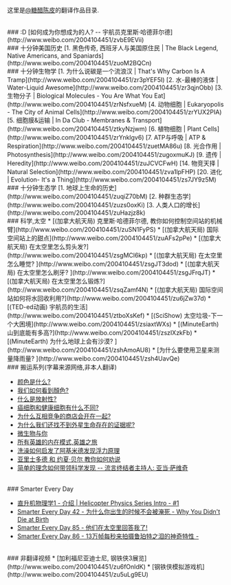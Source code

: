 

这里是[@糖醋陈皮](http://www.weibo.com/u/2004104451?wvr=5&)的翻译作品目录.  


<br>
### :D
[如何成为你想成为的人? -- 宇航员克里斯·哈德菲尔德](http://www.weibo.com/2004104451/zvbE9EVii)  


<br>
### 十分钟美国历史
[1. 黑色传奇, 西班牙人与美国原住民 | The Black Legend, Native Americans, and Spaniards](http://www.weibo.com/2004104451/zuoM2BQCn)



<br>
### 十分钟生物学
[1. 为什么说碳是一个流浪汉 | That's Why Carbon Is A Tramp](http://www.weibo.com/2004104451/zr3pYEF5I)  
[2. 水-最棒的液体  | Water-Liquid Awesome](http://www.weibo.com/2004104451/zr3qjnObb)  
[3. 生物分子    | Biological Molecules - You Are What You Eat](http://www.weibo.com/2004104451/zrNsfxueM)  
[4. 动物细胞    | Eukaryopolis - The City of Animal Cells](http://www.weibo.com/2004104451/zrYUX2PIA)  
[5. 细胞膜&运输 | In Da Club - Membranes & Transport](http://www.weibo.com/2004104451/ztkyNzjwm)  
[6. 植物细胞    | Plant Cells](http://www.weibo.com/2004104451/zrYnklgv6)  
[7. ATP与呼吸   | ATP & Respiration](http://www.weibo.com/2004104451/zuetMA86u)  
[8. 光合作用    | Photosynthesis](http://www.weibo.com/2004104451/zugoxmuKJ)  
[9. 遗传        | Heredity](http://www.weibo.com/2004104451/zuJCVCFwH)  
[14. 物竞天择 | Natural Selection](http://www.weibo.com/2004104451/zva1lpFHP)  
[20. 进化       | Evolution- It's a Thing](http://www.weibo.com/2004104451/zs7JY9z5M)  



<br>
### 十分钟生态学
[1. 地球上生命的历史](http://www.weibo.com/2004104451/zuqiZ70bM)  
[2. 种群生态学](http://www.weibo.com/2004104451/zuzs0oxKi)  
[3. 人类人口的增长](http://www.weibo.com/2004104451/zuHazjz8k)  

<br>
### 科学,太空
* [(加拿大航天局) 克里斯·哈德菲尔德, 教你如何控制空间站的机械臂](http://www.weibo.com/2004104451/zuSN1FyPS)
* [(加拿大航天局) 国际空间站上的甜点](http://www.weibo.com/2004104451/zuAFs2pPe)
* [(加拿大航天局) 在太空里怎么剪头发?](http://www.weibo.com/2004104451/zsgMCl6kp)
* [(加拿大航天局) 在太空里怎么睡觉? ](http://www.weibo.com/2004104451/zsgJT3dod)
* [(加拿大航天局) 在太空里怎么刷牙? ](http://www.weibo.com/2004104451/zsgJFrqJT)
* [(加拿大航天局) 在太空里怎么锻炼?](http://www.weibo.com/2004104451/zsqZamf4N)  
* [(加拿大航天局) 国际空间站如何将水回收利用?](http://www.weibo.com/2004104451/zu6jZw37d)
* [(TED-ed动画) 宇航员的生活](http://www.weibo.com/2004104451/ztboXsKef)
* [(SciShow) 太空垃圾-下一个大困境](http://www.weibo.com/2004104451/zsiaxtWXs)
* [(MinuteEarth) 山到底能有多高?](http://www.weibo.com/2004104451/zszIXzkFb)
* [(MinuteEarth) 为什么地球上会有沙漠? ](http://www.weibo.com/2004104451/zshAmoAU8)
* [为什么要使用卫星来测量降雨量? ](http://www.weibo.com/2004104451/zsh4UavQe)




<br>
### 搬运系列(字幕来源网络,非本人翻译)

* [颜色是什么?](http://www.weibo.com/2004104451/zt9dTdIVS) 
* [我们如何看到顏色?](http://www.weibo.com/2004104451/zqKTZuLhl)
* [什么是放射性?](http://www.weibo.com/2004104451/zszHeAPIJ)
* [癌细胞和健康细胞有什么不同?](http://www.weibo.com/2004104451/zszJh6nYU) 
* [为什么互相竞争的商店会开在一起?](http://www.weibo.com/2004104451/zpgjvFzu6)
* [为什么我们还找不到外星生命存在的证据呢?](http://www.weibo.com/2004104451/zqKUb2t3g)
* [微生物与你](http://www.weibo.com/2004104451/zszHRBRiK)
* [所有英雄的内在模式,英雄之旅](http://www.weibo.com/2004104451/zsqZMs7ZR)
* [洗澡如何启发了阿基米德发现浮力原理](http://www.weibo.com/2004104451/zqKTkqe5C)
* [亚里士多德 和 约夏·贝尔 教你如何劝说](http://www.weibo.com/2004104451/zszIgqIIl)
* [简单的理念如何带领科学发现 -- 流言终结者主持人: 亚当·萨维奇](http://www.weibo.com/2004104451/zsA5z7BIb) 




<br>
### Smarter Every Day


* [直升机物理学1 - 介绍 | Helicopter Physics Series Intro - #1](http://www.weibo.com/2004104451/ztbsK77zr)
* [Smarter Every Day 42 - 为什么你出生的时候不会被淹死 - Why You Didn't Die at Birth](http://www.weibo.com/2004104451/zshZ9wNBF)
* [Smarter Every Day 85 - 他们在太空里回答我了!](http://www.weibo.com/2004104451/zsitC22Hq)
* [Smarter Every Day 86 - 13万帧每秒来拍摄鲁珀特之泪的神奇特性 - ](http://www.weibo.com/2004104451/zpfZemY4c)


<br>
### 非翻译视频
* [加利福尼亚迪士尼, 钢铁侠3展览](http://www.weibo.com/2004104451/zu6fOnldK)
* [钢铁侠模拟游戏机](http://www.weibo.com/2004104451/zu5uLg9EU)


<br>
<br>